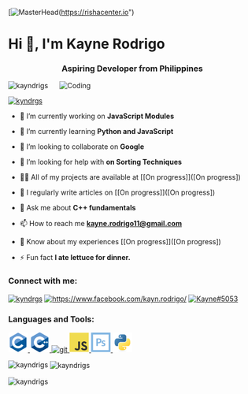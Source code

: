 [![MasterHead](https://user-images.githubusercontent.com/36126914/154766367-2c3d9c80-3cdc-4790-b15c-7eba5eee9fd2.gif)(https://rishacenter.io")

<h1>Hi 👋, I'm Kayne Rodrigo</h1>
<h3 align="center">Aspiring Developer from Philippines</h3>
<img align="right" alt="Coding" width="400" src="https://c.tenor.com/2uyENRmiUt0AAAAM/coding.gif">

<p align="left"> <img src="https://komarev.com/ghpvc/?username=kayndrigs&label=Profile%20views&color=0e75b6&style=flat" alt="kayndrigs" /> </p>

<p align="left"> <a href="https://twitter.com/kyndrgs" target="blank"><img src="https://img.shields.io/twitter/follow/kyndrgs?logo=twitter&style=for-the-badge" alt="kyndrgs" /></a> </p>

- 🔭 I’m currently working on **JavaScript Modules**

- 🌱 I’m currently learning **Python and JavaScript**

- 👯 I’m looking to collaborate on **Google**

- 🤝 I’m looking for help with **on Sorting Techniques**

- 👨‍💻 All of my projects are available at [[On progress]]([On progress])

- 📝 I regularly write articles on [[On progress]]([On progress])

- 💬 Ask me about **C++ fundamentals**

- 📫 How to reach me **kayne.rodrigo11@gmail.com**

- 📄 Know about my experiences [[On progress]]([On progress])

- ⚡ Fun fact **I ate lettuce for dinner.**

<h3 align="left">Connect with me:</h3>
<p align="left">
<a href="https://twitter.com/kyndrgs" target="blank"><img align="center" src="https://raw.githubusercontent.com/rahuldkjain/github-profile-readme-generator/master/src/images/icons/Social/twitter.svg" alt="kyndrgs" height="30" width="40" /></a>
<a href="https://fb.com/https://www.facebook.com/kayn.rodrigo/" target="blank"><img align="center" src="https://raw.githubusercontent.com/rahuldkjain/github-profile-readme-generator/master/src/images/icons/Social/facebook.svg" alt="https://www.facebook.com/kayn.rodrigo/" height="30" width="40" /></a>
<a href="https://discord.gg/Kayne#5053" target="blank"><img align="center" src="https://raw.githubusercontent.com/rahuldkjain/github-profile-readme-generator/master/src/images/icons/Social/discord.svg" alt="Kayne#5053" height="30" width="40" /></a>
</p>

<h3 align="left">Languages and Tools:</h3>
<p align="left"> <a href="https://www.cprogramming.com/" target="_blank" rel="noreferrer"> <img src="https://raw.githubusercontent.com/devicons/devicon/master/icons/c/c-original.svg" alt="c" width="40" height="40"/> </a> <a href="https://www.w3schools.com/cpp/" target="_blank" rel="noreferrer"> <img src="https://raw.githubusercontent.com/devicons/devicon/master/icons/cplusplus/cplusplus-original.svg" alt="cplusplus" width="40" height="40"/> </a> <a href="https://git-scm.com/" target="_blank" rel="noreferrer"> <img src="https://www.vectorlogo.zone/logos/git-scm/git-scm-icon.svg" alt="git" width="40" height="40"/> </a> <a href="https://developer.mozilla.org/en-US/docs/Web/JavaScript" target="_blank" rel="noreferrer"> <img src="https://raw.githubusercontent.com/devicons/devicon/master/icons/javascript/javascript-original.svg" alt="javascript" width="40" height="40"/> </a> <a href="https://www.photoshop.com/en" target="_blank" rel="noreferrer"> <img src="https://raw.githubusercontent.com/devicons/devicon/master/icons/photoshop/photoshop-line.svg" alt="photoshop" width="40" height="40"/> </a> <a href="https://www.python.org" target="_blank" rel="noreferrer"> <img src="https://raw.githubusercontent.com/devicons/devicon/master/icons/python/python-original.svg" alt="python" width="40" height="40"/> </a> </p>

<p><img align="left" src="https://github-readme-stats.vercel.app/api/top-langs?username=kayndrigs&show_icons=true&locale=en&layout=compact" alt="kayndrigs" /></p>

<p>&nbsp;<img align="center" src="https://github-readme-stats.vercel.app/api?username=kayndrigs&show_icons=true&locale=en" alt="kayndrigs" /></p>

<p><img align="center" src="https://github-readme-streak-stats.herokuapp.com/?user=kayndrigs&" alt="kayndrigs" /></p>
